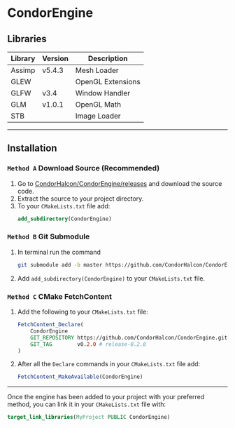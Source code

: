 # CondorEngine

## Libraries
Library | Version | Description
--------|---------|------------
Assimp | v5.4.3 | Mesh Loader
GLEW | | OpenGL Extensions
GLFW | v3.4 | Window Handler
GLM | v1.0.1 | OpenGL Math
STB | | Image Loader

---

## Installation

### `Method A` Download Source (Recommended)
1. Go to [CondorHalcon/CondorEngine/releases](https://github.com/CondorHalcon/CondorEngine/releases) and download the source code.
2. Extract the source to your project directory.
3. To your `CMakeLists.txt` file add:
    ```cmake
    add_subdirectory(CondorEngine)
    ```

### `Method B` Git Submodule
1. In terminal run the command 
    ```bash
    git submodule add -b master https://github.com/CondorHalcon/CondorEngine.git CondorEngine
    ```
2. Add `add_subdirectory(CondorEngine)` to your `CMakeLists.txt` file.

### `Method C` CMake FetchContent
1. Add the following to your `CMakeLists.txt` file:
    ```cmake
    FetchContent_Declare(
        CondorEngine
        GIT_REPOSITORY https://github.com/CondorHalcon/CondorEngine.git
        GIT_TAG        v0.2.0 # release-0.2.0
    )
    ```
2. After all the `Declare` commands in your `CMakeLists.txt` file add:
    ```cmake
    FetchContent_MakeAvailable(CondorEngine)
    ```

---

Once the engine has been added to your project with your preferred method, you can link it in your `CMakeLists.txt` file with:
```cmake
target_link_libraries(MyProject PUBLIC CondorEngine)
```
